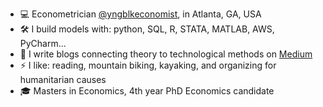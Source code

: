 * 💻 Econometrician [@yngblkeconomist](https://twitter.com/yngblkeconomist), in Atlanta, GA, USA
* 🛠 I build models with: python, SQL, R, STATA, MATLAB, AWS, PyCharm...
* 📄 I write blogs connecting theory to technological methods on [Medium](https://medium.com/@youngblackeconomist)
* ⚡ I like: reading, mountain biking, kayaking, and organizing for humanitarian causes
* 🎓 Masters in Economics, 4th year PhD Economics candidate
